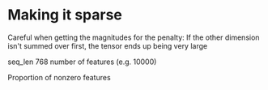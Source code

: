 # Making it sparse

Careful when getting the magnitudes for the penalty: If the other dimension isn't summed over first, the tensor ends up being very large

seq_len 
768
number of features (e.g. 10000)




Proportion of nonzero features


